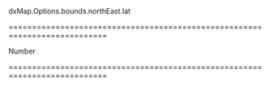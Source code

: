 <!--id-->dxMap.Options.bounds.northEast.lat<!--/id-->
===========================================================================
<!--hidden--><!--/hidden-->
<!--type-->Number<!--/type-->
===========================================================================

<!--shortDescription-->

<!--/shortDescription-->

<!--fullDescription-->

<!--/fullDescription-->